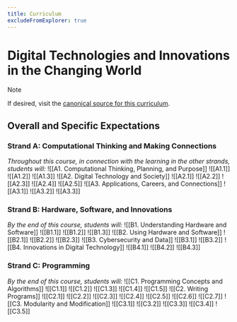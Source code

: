 ```yaml
---
title: Curriculum
excludeFromExplorer: true
---
```

# Digital Technologies and Innovations in the Changing World
> [!NOTE]
> If desired, visit the [canonical source for this curriculum](https://www.dcp.edu.gov.on.ca/en/curriculum/computer-studies/courses/icd2o/downloads).
## Overall and Specific Expectations
### Strand A: Computational Thinking and Making Connections
*Throughout this course, in connection with the learning in the other strands, students will:*
![[A1. Computational Thinking, Planning, and Purpose]]
![[A1.1]]
![[A1.2]]
![[A1.3]]
![[A2. Digital Technology and Society]]
![[A2.1]]
![[A2.2]]
![[A2.3]]
![[A2.4]]
![[A2.5]]
![[A3. Applications, Careers, and Connections]]
![[A3.1]]
![[A3.2]]
![[A3.3]]
### Strand B: Hardware, Software, and Innovations
*By the end of this course, students will:*
![[B1. Understanding Hardware and Software]]
![[B1.1]]
![[B1.2]]
![[B1.3]]
![[B2. Using Hardware and Software]]
![[B2.1]]
![[B2.2]]
![[B2.3]]
![[B3. Cybersecurity and Data]]
![[B3.1]]
![[B3.2]]
![[B4. Innovations in Digital Technology]]
![[B4.1]]
![[B4.2]]
![[B4.3]]
### Strand C: Programming
*By the end of this course, students will:*
![[C1. Programming Concepts and Algorithms]]
![[C1.1]]
![[C1.2]]
![[C1.3]]
![[C1.4]]
![[C1.5]]
![[C2. Writing Programs]]
![[C2.1]]
![[C2.2]]
![[C2.3]]
![[C2.4]]
![[C2.5]]
![[C2.6]]
![[C2.7]]
![[C3. Modularity and Modification]]
![[C3.1]]
![[C3.2]]
![[C3.3]]
![[C3.4]]
![[C3.5]]